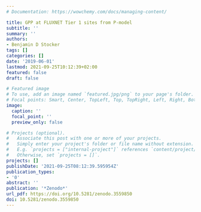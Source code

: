 ```yaml
---
# Documentation: https://wowchemy.com/docs/managing-content/

title: GPP at FLUXNET Tier 1 sites from P-model
subtitle: ''
summary: ''
authors:
- Benjamin D Stocker
tags: []
categories: []
date: '2019-06-01'
lastmod: 2021-09-25T10:12:39+02:00
featured: false
draft: false

# Featured image
# To use, add an image named `featured.jpg/png` to your page's folder.
# Focal points: Smart, Center, TopLeft, Top, TopRight, Left, Right, BottomLeft, Bottom, BottomRight.
image:
  caption: ''
  focal_point: ''
  preview_only: false

# Projects (optional).
#   Associate this post with one or more of your projects.
#   Simply enter your project's folder or file name without extension.
#   E.g. `projects = ["internal-project"]` references `content/project/deep-learning/index.md`.
#   Otherwise, set `projects = []`.
projects: []
publishDate: '2021-09-25T08:12:39.595954Z'
publication_types:
- '0'
abstract: ''
publication: '*Zenodo*'
url_pdf: https://doi.org/10.5281/zenodo.3559850
doi: 10.5281/zenodo.3559850
---
```

